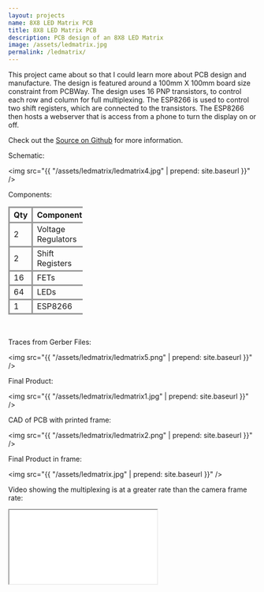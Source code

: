 ```yaml
---
layout: projects
name: 8X8 LED Matrix PCB
title: 8X8 LED Matrix PCB
description: PCB design of an 8X8 LED Matrix
image: /assets/ledmatrix.jpg
permalink: /ledmatrix/
---
```


This project came about so that I could learn more about PCB design and manufacture. The design is featured around a 100mm X 100mm board size constraint from PCBWay. The design uses 16 PNP transistors, to control each row and column for full multiplexing. The ESP8266 is used to control two shift registers, which are connected to the transistors. The ESP8266 then hosts a webserver that is access from a phone to turn the display on or off. 

Check out the [Source on Github](https://github.com/camrbuss/8x8-led-matrix) for more information.

Schematic:

<img src="{{ "/assets/ledmatrix/ledmatrix4.jpg" | prepend: site.baseurl }}" />

Components:

<style>
table {
    width: 30%;
    border-collapse: collapse;
}
th {
    border: medium solid #999;
}
td {
    border: medium solid #999;
}
</style>

| Qty | Component |
| --- | --------- |
| 2 | Voltage Regulators |
| 2 | Shift Registers |
| 16 | FETs |
| 64 | LEDs |
| 1 | ESP8266 |

<br/>

Traces from Gerber Files:

<img src="{{ "/assets/ledmatrix/ledmatrix5.png" | prepend: site.baseurl }}" />

Final Product:

<img src="{{ "/assets/ledmatrix/ledmatrix1.jpg" | prepend: site.baseurl }}" />

CAD of PCB with printed frame:

<img src="{{ "/assets/ledmatrix/ledmatrix2.png" | prepend: site.baseurl }}" />

Final Product in frame:

<img src="{{ "/assets/ledmatrix.jpg" | prepend: site.baseurl }}" />

Video showing the multiplexing is at a greater rate than the camera frame rate:

<iframe src="{{ "/assets/ledmatrix/ledmatrix3.mp4" | prepend: site.baseurl }}"> </iframe> 

